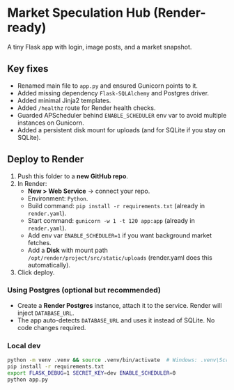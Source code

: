 # Market Speculation Hub (Render-ready)

A tiny Flask app with login, image posts, and a market snapshot.

## Key fixes
- Renamed main file to `app.py` and ensured Gunicorn points to it.
- Added missing dependency `Flask-SQLAlchemy` and Postgres driver.
- Added minimal Jinja2 templates.
- Added `/healthz` route for Render health checks.
- Guarded APScheduler behind `ENABLE_SCHEDULER` env var to avoid multiple instances on Gunicorn.
- Added a persistent disk mount for uploads (and for SQLite if you stay on SQLite).

## Deploy to Render

1. Push this folder to a **new GitHub repo**.
2. In Render:
   - **New > Web Service** → connect your repo.
   - Environment: `Python`.
   - Build command: `pip install -r requirements.txt` (already in `render.yaml`).
   - Start command: `gunicorn -w 1 -t 120 app:app` (already in `render.yaml`).
   - Add env var `ENABLE_SCHEDULER=1` if you want background market fetches.
   - Add a **Disk** with mount path `/opt/render/project/src/static/uploads` (render.yaml does this automatically).
3. Click deploy.

### Using Postgres (optional but recommended)
- Create a **Render Postgres** instance, attach it to the service. Render will inject `DATABASE_URL`.
- The app auto-detects `DATABASE_URL` and uses it instead of SQLite. No code changes required.

### Local dev
```bash
python -m venv .venv && source .venv/bin/activate  # Windows: .venv\Scripts\activate
pip install -r requirements.txt
export FLASK_DEBUG=1 SECRET_KEY=dev ENABLE_SCHEDULER=0
python app.py
```
